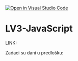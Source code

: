 [![Open in Visual Studio Code](https://classroom.github.com/assets/open-in-vscode-2e0aaae1b6195c2367325f4f02e2d04e9abb55f0b24a779b69b11b9e10269abc.svg)](https://classroom.github.com/online_ide?assignment_repo_id=19340118&assignment_repo_type=AssignmentRepo)
# LV3-JavaScript

LINK:

Zadaci su dani u predlošku:
